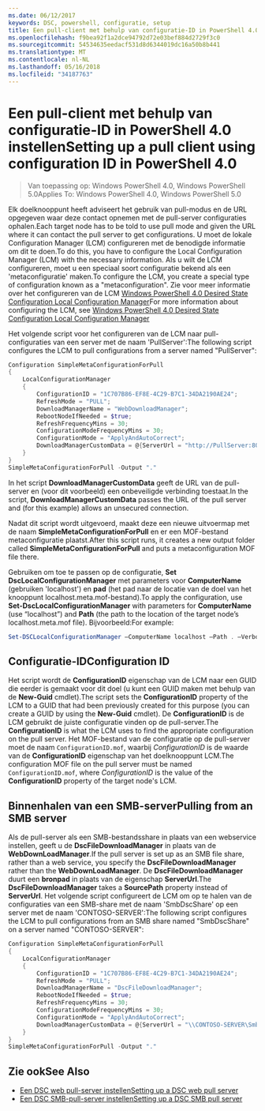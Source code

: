 ```yaml
---
ms.date: 06/12/2017
keywords: DSC, powershell, configuratie, setup
title: Een pull-client met behulp van configuratie-ID in PowerShell 4.0 instellen
ms.openlocfilehash: f9bea92f1a2dce94792d72e03bef884d2729f3c0
ms.sourcegitcommit: 54534635eedacf531d8d6344019dc16a50b8b441
ms.translationtype: MT
ms.contentlocale: nl-NL
ms.lasthandoff: 05/16/2018
ms.locfileid: "34187763"
---
```

# <a name="setting-up-a-pull-client-using-configuration-id-in-powershell-40"></a><span data-ttu-id="e657e-103">Een pull-client met behulp van configuratie-ID in PowerShell 4.0 instellen</span><span class="sxs-lookup"><span data-stu-id="e657e-103">Setting up a pull client using configuration ID in PowerShell 4.0</span></span>

><span data-ttu-id="e657e-104">Van toepassing op: Windows PowerShell 4.0, Windows PowerShell 5.0</span><span class="sxs-lookup"><span data-stu-id="e657e-104">Applies To: Windows PowerShell 4.0, Windows PowerShell 5.0</span></span>

<span data-ttu-id="e657e-105">Elk doelknooppunt heeft adviseert het gebruik van pull-modus en de URL opgegeven waar deze contact opnemen met de pull-server configuraties ophalen.</span><span class="sxs-lookup"><span data-stu-id="e657e-105">Each target node has to be told to use pull mode and given the URL where it can contact the pull server to get configurations.</span></span> <span data-ttu-id="e657e-106">U moet de lokale Configuration Manager (LCM) configureren met de benodigde informatie om dit te doen.</span><span class="sxs-lookup"><span data-stu-id="e657e-106">To do this, you have to configure the Local Configuration Manager (LCM) with the necessary information.</span></span> <span data-ttu-id="e657e-107">Als u wilt de LCM configureren, moet u een speciaal soort configuratie bekend als een 'metaconfiguratie' maken.</span><span class="sxs-lookup"><span data-stu-id="e657e-107">To configure the LCM, you create a special type of configuration known as a "metaconfiguration".</span></span> <span data-ttu-id="e657e-108">Zie voor meer informatie over het configureren van de LCM [Windows PowerShell 4.0 Desired State Configuration Local Configuration Manager](metaConfig4.md)</span><span class="sxs-lookup"><span data-stu-id="e657e-108">For more information about configuring the LCM, see [Windows PowerShell 4.0 Desired State Configuration Local Configuration Manager](metaConfig4.md)</span></span>

<span data-ttu-id="e657e-109">Het volgende script voor het configureren van de LCM naar pull-configuraties van een server met de naam 'PullServer':</span><span class="sxs-lookup"><span data-stu-id="e657e-109">The following script configures the LCM to pull configurations from a server named "PullServer":</span></span>

```powershell
Configuration SimpleMetaConfigurationForPull
{
    LocalConfigurationManager
    {
        ConfigurationID = "1C707B86-EF8E-4C29-B7C1-34DA2190AE24";
        RefreshMode = "PULL";
        DownloadManagerName = "WebDownloadManager";
        RebootNodeIfNeeded = $true;
        RefreshFrequencyMins = 30;
        ConfigurationModeFrequencyMins = 30;
        ConfigurationMode = "ApplyAndAutoCorrect";
        DownloadManagerCustomData = @{ServerUrl = "http://PullServer:8080/PSDSCPullServer/PSDSCPullServer.svc"; AllowUnsecureConnection = “TRUE”}
    }
}
SimpleMetaConfigurationForPull -Output "."
```

<span data-ttu-id="e657e-110">In het script **DownloadManagerCustomData** geeft de URL van de pull-server en (voor dit voorbeeld) een onbeveiligde verbinding toestaat.</span><span class="sxs-lookup"><span data-stu-id="e657e-110">In the script, **DownloadManagerCustomData** passes the URL of the pull server and (for this example) allows an unsecured connection.</span></span>

<span data-ttu-id="e657e-111">Nadat dit script wordt uitgevoerd, maakt deze een nieuwe uitvoermap met de naam **SimpleMetaConfigurationForPull** en er een MOF-bestand metaconfiguratie plaatst.</span><span class="sxs-lookup"><span data-stu-id="e657e-111">After this script runs, it creates a new output folder called **SimpleMetaConfigurationForPull** and puts a metaconfiguration MOF file there.</span></span>

<span data-ttu-id="e657e-112">Gebruiken om toe te passen op de configuratie, **Set DscLocalConfigurationManager** met parameters voor **ComputerName** (gebruiken 'localhost') en **pad** (het pad naar de locatie van de doel van het knooppunt localhost.meta.mof-bestand).</span><span class="sxs-lookup"><span data-stu-id="e657e-112">To apply the configuration, use **Set-DscLocalConfigurationManager** with parameters for **ComputerName** (use “localhost”) and **Path** (the path to the location of the target node’s localhost.meta.mof file).</span></span> <span data-ttu-id="e657e-113">Bijvoorbeeld:</span><span class="sxs-lookup"><span data-stu-id="e657e-113">For example:</span></span>
```powershell
Set-DSCLocalConfigurationManager –ComputerName localhost –Path . –Verbose.
```

## <a name="configuration-id"></a><span data-ttu-id="e657e-114">Configuratie-ID</span><span class="sxs-lookup"><span data-stu-id="e657e-114">Configuration ID</span></span>
<span data-ttu-id="e657e-115">Het script wordt de **ConfigurationID** eigenschap van de LCM naar een GUID die eerder is gemaakt voor dit doel (u kunt een GUID maken met behulp van de **New-Guid** cmdlet).</span><span class="sxs-lookup"><span data-stu-id="e657e-115">The script sets the **ConfigurationID** property of the LCM to a GUID that had been previously created for this purpose (you can create a GUID by using the **New-Guid** cmdlet).</span></span> <span data-ttu-id="e657e-116">De **ConfigurationID** is de LCM gebruikt de juiste configuratie vinden op de pull-server.</span><span class="sxs-lookup"><span data-stu-id="e657e-116">The **ConfigurationID** is what the LCM uses to find the appropriate configuration on the pull server.</span></span> <span data-ttu-id="e657e-117">Het MOF-bestand van de configuratie op de pull-server moet de naam `ConfigurationID.mof`, waarbij *ConfigurationID* is de waarde van de **ConfigurationID** eigenschap van het doelknooppunt LCM.</span><span class="sxs-lookup"><span data-stu-id="e657e-117">The configuration MOF file on the pull server must be named `ConfigurationID.mof`, where *ConfigurationID* is the value of the **ConfigurationID** property of the target node's LCM.</span></span>

## <a name="pulling-from-an-smb-server"></a><span data-ttu-id="e657e-118">Binnenhalen van een SMB-server</span><span class="sxs-lookup"><span data-stu-id="e657e-118">Pulling from an SMB server</span></span>

<span data-ttu-id="e657e-119">Als de pull-server als een SMB-bestandsshare in plaats van een webservice instellen, geeft u de **DscFileDownloadManager** in plaats van de **WebDownLoadManager**.</span><span class="sxs-lookup"><span data-stu-id="e657e-119">If the pull server is set up as an SMB file share, rather than a web service, you specify the **DscFileDownloadManager** rather than the **WebDownLoadManager**.</span></span>
<span data-ttu-id="e657e-120">De **DscFileDownloadManager** duurt een **bronpad** in plaats van de eigenschap **ServerUrl**.</span><span class="sxs-lookup"><span data-stu-id="e657e-120">The **DscFileDownloadManager** takes a **SourcePath** property instead of **ServerUrl**.</span></span> <span data-ttu-id="e657e-121">Het volgende script configureert de LCM om op te halen van de configuraties van een SMB-share met de naam 'SmbDscShare' op een server met de naam 'CONTOSO-SERVER':</span><span class="sxs-lookup"><span data-stu-id="e657e-121">The following script configures the LCM to pull configurations from an SMB share named "SmbDscShare" on a server named "CONTOSO-SERVER":</span></span>

```powershell
Configuration SimpleMetaConfigurationForPull
{
    LocalConfigurationManager
    {
        ConfigurationID = "1C707B86-EF8E-4C29-B7C1-34DA2190AE24";
        RefreshMode = "PULL";
        DownloadManagerName = "DscFileDownloadManager";
        RebootNodeIfNeeded = $true;
        RefreshFrequencyMins = 30;
        ConfigurationModeFrequencyMins = 30;
        ConfigurationMode = "ApplyAndAutoCorrect";
        DownloadManagerCustomData = @{ServerUrl = "\\CONTOSO-SERVER\SmbDscShare"}
    }
}
SimpleMetaConfigurationForPull -Output "."
```

## <a name="see-also"></a><span data-ttu-id="e657e-122">Zie ook</span><span class="sxs-lookup"><span data-stu-id="e657e-122">See Also</span></span>

- [<span data-ttu-id="e657e-123">Een DSC web pull-server instellen</span><span class="sxs-lookup"><span data-stu-id="e657e-123">Setting up a DSC web pull server</span></span>](pullServer.md)
- [<span data-ttu-id="e657e-124">Een DSC SMB-pull-server instellen</span><span class="sxs-lookup"><span data-stu-id="e657e-124">Setting up a DSC SMB pull server</span></span>](pullServerSMB.md)